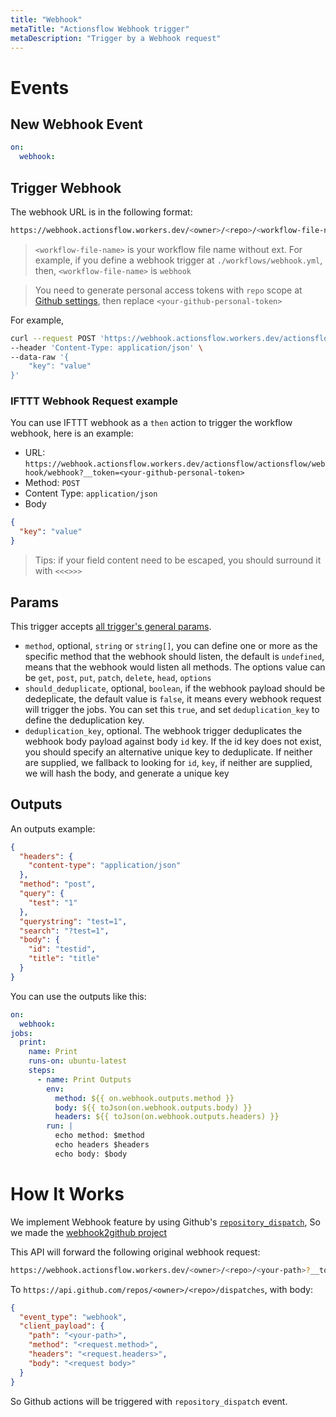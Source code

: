 ```yaml
---
title: "Webhook"
metaTitle: "Actionsflow Webhook trigger"
metaDescription: "Trigger by a Webhook request"
---
```


# Events

## New Webhook Event

```yaml
on:
  webhook:
```

## Trigger Webhook

The webhook URL is in the following format:

```bash
https://webhook.actionsflow.workers.dev/<owner>/<repo>/<workflow-file-name>/webhook?__token=<your-github-personal-token>
```

> `<workflow-file-name>` is your workflow file name without ext. For example, if you define a webhook trigger at `./workflows/webhook.yml`, then, `<workflow-file-name>` is `webhook`

> You need to generate personal access tokens with `repo` scope at [Github settings](https://github.com/settings/tokens), then replace `<your-github-personal-token>`

For example,

```bash
curl --request POST 'https://webhook.actionsflow.workers.dev/actionsflow/actionsflow/webhook/webhook?__token=<your-github-personal-token>' \
--header 'Content-Type: application/json' \
--data-raw '{
    "key": "value"
}'
```

### IFTTT Webhook Request example

You can use IFTTT webhook as a `then` action to trigger the workflow webhook, here is an example:

- URL: `https://webhook.actionsflow.workers.dev/actionsflow/actionsflow/webhook/webhook?__token=<your-github-personal-token>`
- Method: `POST`
- Content Type: `application/json`
- Body

```json
{
  "key": "value"
}
```

> Tips: if your field content need to be escaped, you should surround it with `<<<>>>`

## Params

This trigger accepts [all trigger's general params](https://actionsflow.github.io/docs/triggers/#general-params-for-triggers).

- `method`, optional, `string` or `string[]`, you can define one or more as the specific method that the webhook should listen, the default is `undefined`, means that the webhook would listen all methods. The options value can be `get`, `post`, `put`, `patch`, `delete`, `head`, `options`
- `should_deduplicate`, optional, `boolean`, if the webhook payload should be dedeplicate, the default value is `false`, it means every webhook request will trigger the jobs. You can set this `true`, and set `deduplication_key` to define the deduplication key.
- `deduplication_key`, optional. The webhook trigger deduplicates the webhook body payload against body `id` key. If the id key does not exist, you should specify an alternative unique key to deduplicate. If neither are supplied, we fallback to looking for `id`, `key`, if neither are supplied, we will hash the body, and generate a unique key

## Outputs

An outputs example:

```json
{
  "headers": {
    "content-type": "application/json"
  },
  "method": "post",
  "query": {
    "test": "1"
  },
  "querystring": "test=1",
  "search": "?test=1",
  "body": {
    "id": "testid",
    "title": "title"
  }
}
```

You can use the outputs like this:

```yaml
on:
  webhook:
jobs:
  print:
    name: Print
    runs-on: ubuntu-latest
    steps:
      - name: Print Outputs
        env:
          method: ${{ on.webhook.outputs.method }}
          body: ${{ toJson(on.webhook.outputs.body) }}
          headers: ${{ toJson(on.webhook.outputs.headers) }}
        run: |
          echo method: $method
          echo headers $headers
          echo body: $body
```

# How It Works

We implement Webhook feature by using Github's [`repository_dispatch`](https://docs.github.com/en/actions/reference/events-that-trigger-workflows#repository_dispatch), So we made the [webhook2github project](https://github.com/actionsflow/webhook2github)

This API will forward the following original webhook request:

```bash
https://webhook.actionsflow.workers.dev/<owner>/<repo>/<your-path>?__token=<your-github-personal-token>
```

To `https://api.github.com/repos/<owner>/<repo>/dispatches`, with body:

```json
{
  "event_type": "webhook",
  "client_payload": {
    "path": "<your-path>",
    "method": "<request.method>",
    "headers": "<request.headers>",
    "body": "<request body>"
  }
}
```

So Github actions will be triggered with `repository_dispatch` event.
